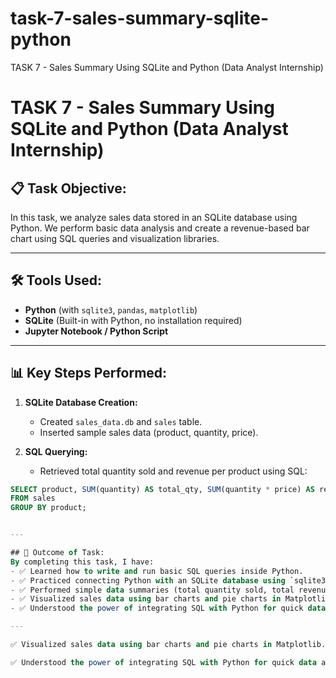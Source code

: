 # task-7-sales-summary-sqlite-python
TASK 7 - Sales Summary Using SQLite and Python (Data Analyst Internship)


# TASK 7 - Sales Summary Using SQLite and Python (Data Analyst Internship)

## 📋 Task Objective:
In this task, we analyze sales data stored in an SQLite database using Python.
We perform basic data analysis and create a revenue-based bar chart using SQL queries and visualization libraries.

---

## 🛠️ Tools Used:
- **Python** (with `sqlite3`, `pandas`, `matplotlib`)
- **SQLite** (Built-in with Python, no installation required)
- **Jupyter Notebook / Python Script**

---

## 📊 Key Steps Performed:
1. **SQLite Database Creation:**  
   - Created `sales_data.db` and `sales` table.
   - Inserted sample sales data (product, quantity, price).

2. **SQL Querying:**  
   - Retrieved total quantity sold and revenue per product using SQL:
```sql
SELECT product, SUM(quantity) AS total_qty, SUM(quantity * price) AS revenue 
FROM sales 
GROUP BY product;


---

## 🎯 Outcome of Task:
By completing this task, I have:
- ✅ Learned how to write and run basic SQL queries inside Python.
- ✅ Practiced connecting Python with an SQLite database using `sqlite3`.
- ✅ Performed simple data summaries (total quantity sold, total revenue).
- ✅ Visualized sales data using bar charts and pie charts in Matplotlib.
- ✅ Understood the power of integrating SQL with Python for quick data analysis.

---

✅ Visualized sales data using bar charts and pie charts in Matplotlib.

✅ Understood the power of integrating SQL with Python for quick data analysis.

